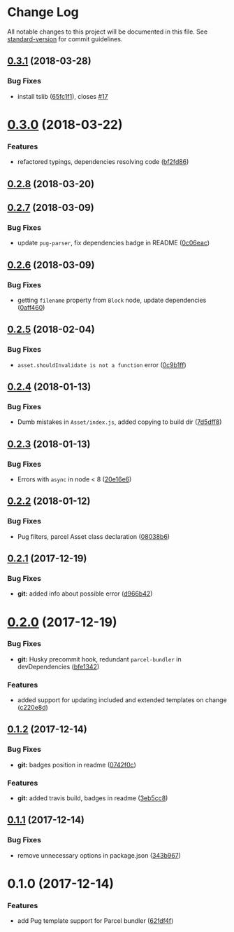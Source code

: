 # Change Log

All notable changes to this project will be documented in this file. See [standard-version](https://github.com/conventional-changelog/standard-version) for commit guidelines.

<a name="0.3.1"></a>
## [0.3.1](https://github.com/Ty3uK/parcel-plugin-pug/compare/v0.3.0...v0.3.1) (2018-03-28)


### Bug Fixes

* install tslib ([65fc1f1](https://github.com/Ty3uK/parcel-plugin-pug/commit/65fc1f1)), closes [#17](https://github.com/Ty3uK/parcel-plugin-pug/issues/17)



<a name="0.3.0"></a>
# [0.3.0](https://github.com/Ty3uK/parcel-plugin-pug/compare/v0.2.8...v0.3.0) (2018-03-22)


### Features

* refactored typings, dependencies resolving code ([bf2fd86](https://github.com/Ty3uK/parcel-plugin-pug/commit/bf2fd86))



<a name="0.2.8"></a>
## [0.2.8](https://github.com/Ty3uK/parcel-plugin-pug/compare/v0.2.7...v0.2.8) (2018-03-20)



<a name="0.2.7"></a>
## [0.2.7](https://github.com/Ty3uK/parcel-plugin-pug/compare/v0.2.6...v0.2.7) (2018-03-09)


### Bug Fixes

* update `pug-parser`, fix dependencies badge in README ([0c06eac](https://github.com/Ty3uK/parcel-plugin-pug/commit/0c06eac))



<a name="0.2.6"></a>
## [0.2.6](https://github.com/Ty3uK/parcel-plugin-pug/compare/v0.2.5...v0.2.6) (2018-03-09)


### Bug Fixes

* getting `filename` property from `Block` node, update dependencies ([0aff460](https://github.com/Ty3uK/parcel-plugin-pug/commit/0aff460))



<a name="0.2.5"></a>
## [0.2.5](https://github.com/Ty3uK/parcel-plugin-pug/compare/v0.2.4...v0.2.5) (2018-02-04)


### Bug Fixes

* `asset.shouldInvalidate is not a function` error ([0c9b1ff](https://github.com/Ty3uK/parcel-plugin-pug/commit/0c9b1ff))



<a name="0.2.4"></a>
## [0.2.4](https://github.com/Ty3uK/parcel-plugin-pug/compare/v0.2.3...v0.2.4) (2018-01-13)


### Bug Fixes

* Dumb mistakes in `Asset/index.js`, added copying to build dir ([7d5dff8](https://github.com/Ty3uK/parcel-plugin-pug/commit/7d5dff8))



<a name="0.2.3"></a>
## [0.2.3](https://github.com/Ty3uK/parcel-plugin-pug/compare/v0.2.2...v0.2.3) (2018-01-13)


### Bug Fixes

* Errors with `async` in node < 8 ([20e16e6](https://github.com/Ty3uK/parcel-plugin-pug/commit/20e16e6))



<a name="0.2.2"></a>
## [0.2.2](https://github.com/Ty3uK/parcel-plugin-pug/compare/v0.2.1...v0.2.2) (2018-01-12)


### Bug Fixes

* Pug filters, parcel Asset class declaration ([08038b6](https://github.com/Ty3uK/parcel-plugin-pug/commit/08038b6))



<a name="0.2.1"></a>
## [0.2.1](https://github.com/Ty3uK/parcel-plugin-pug/compare/v0.2.0...v0.2.1) (2017-12-19)


### Bug Fixes

* **git:** added info about possible error ([d966b42](https://github.com/Ty3uK/parcel-plugin-pug/commit/d966b42))



<a name="0.2.0"></a>
# [0.2.0](https://github.com/Ty3uK/parcel-plugin-pug/compare/v0.1.2...v0.2.0) (2017-12-19)


### Bug Fixes

* **git:** Husky precommit hook, redundant `parcel-bundler` in devDependencies ([bfe1342](https://github.com/Ty3uK/parcel-plugin-pug/commit/bfe1342))


### Features

* added support for updating included and extended templates on change ([c220e8d](https://github.com/Ty3uK/parcel-plugin-pug/commit/c220e8d))



<a name="0.1.2"></a>
## [0.1.2](https://github.com/Ty3uK/parcel-plugin-pug/compare/v0.1.1...v0.1.2) (2017-12-14)


### Bug Fixes

* **git:** badges position in readme ([0742f0c](https://github.com/Ty3uK/parcel-plugin-pug/commit/0742f0c))


### Features

* **git:** added travis build, badges in readme ([3eb5cc8](https://github.com/Ty3uK/parcel-plugin-pug/commit/3eb5cc8))



<a name="0.1.1"></a>
## [0.1.1](https://github.com/Ty3uK/parcel-plugin-pug/compare/v0.1.0...v0.1.1) (2017-12-14)


### Bug Fixes

* remove unnecessary options in package.json ([343b967](https://github.com/Ty3uK/parcel-plugin-pug/commit/343b967))



<a name="0.1.0"></a>
# 0.1.0 (2017-12-14)


### Features

* add Pug template support for Parcel bundler ([62fdf4f](https://github.com/Ty3uK/parcel-plugin-pug/commit/62fdf4f))
